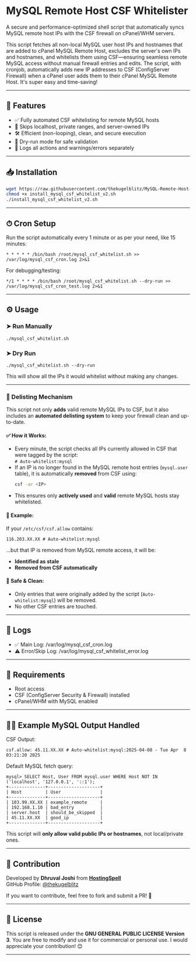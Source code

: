 # MySQL Remote Host CSF Whitelister

A secure and performance-optimized shell script that automatically syncs MySQL remote host IPs with the CSF firewall on cPanel/WHM servers.

This script fetches all non-local MySQL user host IPs and hostnames that are added to cPanel MySQL Remote Host, excludes the server's own IPs and hostnames, and whitelists them using CSF—ensuring seamless remote MySQL access without manual firewall entries and edits. The script, with cronjob, automatically adds new IP addresses to CSF (ConfigServer Firewall) when a cPanel user adds them to their cPanel MySQL Remote Host. It's super easy and time-saving!

---

## 🔧 Features

- ✅ Fully automated CSF whitelisting for remote MySQL hosts
- 🚫 Skips localhost, private ranges, and server-owned IPs
- 🛠 Efficient (non-looping), clean, and secure execution
- 📄 Dry-run mode for safe validation
- 📝 Logs all actions and warnings/errors separately

---

## 📥 Installation

```bash
wget https://raw.githubusercontent.com/thekugelblitz/MySQL-Remote-Host-CSF-Whitelister/main/install_mysql_csf_whitelist_v2.sh -O install_mysql_csf_whitelist_v2.sh
chmod +x install_mysql_csf_whitelist_v2.sh
./install_mysql_csf_whitelist_v2.sh
```


---

## ⏱ Cron Setup

Run the script automatically every 1 minute or as per your need, like 15 minutes:

`* * * * * /bin/bash /root/mysql_csf_whitelist.sh >> /var/log/mysql_csf_cron.log 2>&1`

For debugging/testing:

`*/1 * * * * /bin/bash /root/mysql_csf_whitelist.sh --dry-run >> /var/log/mysql_csf_cron_test.log 2>&1`

---

## ⚙️ Usage

### ➤ Run Manually

`
./mysql_csf_whitelist.sh
`

### ➤ Dry Run

`
./mysql_csf_whitelist.sh --dry-run
`

This will show all the IPs it would whitelist without making any changes.

---

### 🔁 Delisting Mechanism

This script not only **adds** valid remote MySQL IPs to CSF, but it also includes an **automated delisting system** to keep your firewall clean and up-to-date.

#### ✅ How it Works:
- Every minute, the script checks all IPs currently allowed in CSF that were tagged by the script:  
  `# Auto-whitelist:mysql`
- If an IP is no longer found in the MySQL remote host entries (`mysql.user` table), it is automatically **removed** from CSF using:
  ```bash
  csf -ar <IP>
  ```
- This ensures only **actively used** and **valid** remote MySQL hosts stay whitelisted.

#### 🧪 Example:
If your `/etc/csf/csf.allow` contains:
```
116.203.XX.XX # Auto-whitelist:mysql
```
...but that IP is removed from MySQL remote access, it will be:
- **Identified as stale**
- **Removed from CSF automatically**

#### 🔐 Safe & Clean:
- Only entries that were originally added by the script (`Auto-whitelist:mysql`) will be removed.
- No other CSF entries are touched.

---


## 📂 Logs

- ✅ Main Log: /var/log/mysql_csf_cron.log
- ⚠️ Error/Skip Log: /var/log/mysql_csf_whitelist_error.log

---

## 🔐 Requirements

- Root access
- CSF (ConfigServer Security & Firewall) installed
- cPanel/WHM with MySQL enabled

---

## 🧑‍💻 Example MySQL Output Handled

CSF Output:

`
csf.allow: 45.11.XX.XX # Auto-whitelist:mysql:2025-04-08 - Tue Apr  8 03:21:20 2025
`

Default MySQL fetch query:

```
mysql> SELECT Host, User FROM mysql.user WHERE Host NOT IN ('localhost', '127.0.0.1', '::1');
+--------------+--------------------+
| Host         | User               |
+--------------+--------------------+
| 103.99.XX.XX | example_remote     |
| 192.168.1.10 | bad_entry          |
| server.host  | should_be_skipped  |
| 45.11.XX.XX  | good_ip            |
+--------------+--------------------+
```

This script will **only allow valid public IPs or hostnames**, not local/private ones.


---

## **🤝 Contribution**
Developed by **Dhruval Joshi** from **[HostingSpell](https://hostingspell.com)**  
GitHub Profile: [@thekugelblitz](https://github.com/thekugelblitz)

If you want to contribute, feel free to fork and submit a PR! 🚀

---

## **📜 License**
This script is released under the **GNU GENERAL PUBLIC LICENSE Version 3**. You are free to modify and use it for commercial or personal use. I would appreciate your contribution! 😊

---
